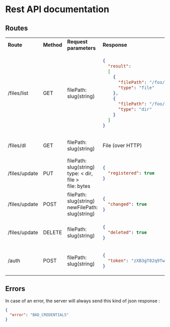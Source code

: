 # Rest API documentation

## Routes

<table>
<tr>
  <td>
  	<b>Route</b>
  </td>

  <td>
  	<b>Method</b>
  </td>

  <td>
  	<b>Request parameters</b>
  </td>

  <td> 
  	<b>Response</b>
  </td>

  <td> 
  	<b>Request exemple</b>
  </td>
</tr>

<tr>
  <td> /files/list </td>

  <td> GET </td>

  <td> filePath: slug(string) </td>
  <td>

  ```json
  {
    "result": 
    [
      {
        "filePath": "/foo/bar.pdf",
        "type": "file"
      },
      {
        "filePath": "/foo/bar/baz",
        "type": "dir"
      }
    ]
  }
  ```

  </td>

  <td>

  `/files/list?filePath=foo/bar/`

  </td>
</tr>


<tr>
  <td> /files/dl </td>

  <td> GET </td>

  <td> filePath: slug(string) </td>
  <td> File (over HTTP) </td>

  <td>

  `/files/dl?filePath=foo/bar.pdf`

  </td>
</tr>


<tr>
  <td> /files/update </td>
  
  <td> PUT </td>

  <td> 
    filePath: slug(string)<br>
    type: &lt dir, file &gt <br>
    file: bytes 
  </td>
  
  <td>

  ```json
  {
    "registered": true
  }
  ```

  </td>

  <td>

  `/files/update`

  </td>
</tr>


<tr>
  <td> /files/update </td>
  
  <td> POST </td>

  <td> 
    filePath: slug(string)<br>
    newFilePath: slug(string) 
  </td>
  
  <td>

  ```json
  {
    "changed": true
  }
  ```

  </td>

  <td>

  `/files/update`

  </td>
</tr>


<tr>
  <td> /files/update </td>
  
  <td> DELETE </td>

  <td> filePath: slug(string) </td>
  <td>

  ```json
  {
    "deleted": true
  }
  ```

  </td>

  <td>

  `/files/update`

  </td>
</tr>


<tr>
  <td> /auth </td>
  
  <td> POST </td>

  <td> filePath: slug(string) </td>
  <td>

  ```json
  {
    "token": "zXB3gT82q9TwwPtbsd1P"
  }
  ```

  </td>

  <td>

  `/auth`

  </td>
</tr>

</table>


## Errors

In case of an error, the server will always send this kind of json response :

```json
{
  "error": "BAD_CREDENTIALS"
}
```
